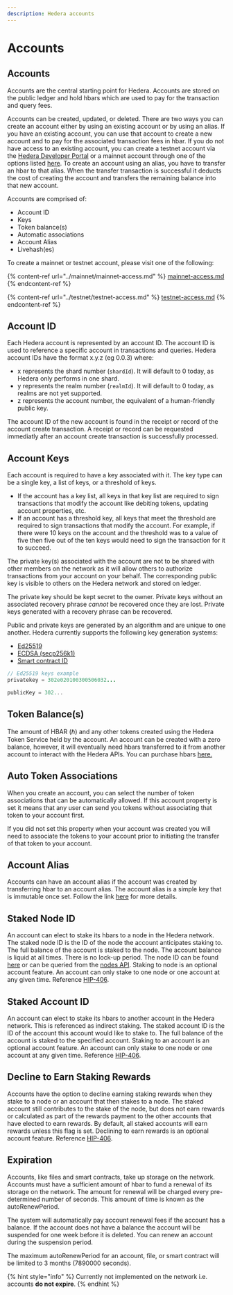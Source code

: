 ```yaml
---
description: Hedera accounts
---
```


# Accounts

## Accounts

Accounts are the central starting point for Hedera. Accounts are stored on the public ledger and hold hbars which are used to pay for the transaction and query fees.

Accounts can be created, updated, or deleted. There are two ways you can create an account either by using an existing account or by using an alias. If you have an existing account, you can use that account to create a new account and to pay for the associated transaction fees in hbar. If you do not have access to an existing account, you can create a testnet account via the [Hedera Developer Portal](https://portal.hedera.com/register) or a mainnet account through one of the options listed [here](../mainnet/mainnet-access.md). To create an account using an alias, you have to transfer an hbar to that alias. When the transfer transaction is successful it deducts the cost of creating the account and transfers the remaining balance into that new account.

Accounts are comprised of:

* Account ID
* Keys
* Token balance(s)
* Automatic associations
* Account Alias
* Livehash(es)

To create a mainnet or testnet account, please visit one of the following:

{% content-ref url="../mainnet/mainnet-access.md" %}
[mainnet-access.md](../mainnet/mainnet-access.md)
{% endcontent-ref %}

{% content-ref url="../testnet/testnet-access.md" %}
[testnet-access.md](../testnet/testnet-access.md)
{% endcontent-ref %}

## Account ID

Each Hedera account is represented by an account ID. The account ID is used to reference a specific account in transactions and queries. Hedera account IDs have the format x.y.z (eg 0.0.3) where:

* x represents the shard number (`shardId`). It will default to 0 today, as Hedera only performs in one shard.
* y represents the realm number (`realmId`). It will default to 0 today, as realms are not yet supported.
* z represents the account number, the equivalent of a human-friendly public key.

The account ID of the new account is found in the receipt or record of the account create transaction. A receipt or record can be requested immediatly after an account create transaction is successfully processed.

## Account Keys

Each account is required to have a key associated with it. The key type can be a single key, a list of keys, or a threshold of keys.

* If the account has a key list, all keys in that key list are required to sign transactions that modify the account like debiting tokens, updating account properties, etc.
* If an account has a threshold key, all keys that meet the threshold are required to sign transactions that modify the account. For example, if there were 10 keys on the account and the threshold was to a value of five then five out of the ten keys would need to sign the transaction for it to succeed.

The private key(s) associated with the account are not to be shared with other members on the network as it will allow others to authorize transactions from your account on your behalf. The corresponding public key is visible to others on the Hedera network and stored on ledger.

The private key should be kept secret to the owner. Private keys without an associated recovery phrase _cannot_ be recovered once they are lost. Private keys generated with a recovery phrase can be recovered.

Public and private keys are generated by an algorithm and are unique to one another. Hedera currently supports the following key generation systems:

* [Ed25519](https://ed25519.cr.yp.to/index.html)
* [ECDSA (secp256k1)](../docs/sdks/keys/generate-a-new-key-pair.md#ecdsa-secp256k1)
* [Smart contract ID](../docs/sdks/smart-contracts/create-a-smart-contract.md)

```java
// Ed25519 keys example
privatekey = 302e020100300506032...

publicKey = 302...
```

## Token Balance(s)

The amount of HBAR (ℏ) and any other tokens created using the Hedera Token Service held by the account. An account can be created with a zero balance, however, it will eventually need hbars transferred to it from another account to interact with the Hedera APIs. You can purchase hbars [here.](https://www.hedera.com/buying-guide)

## Auto Token Associations

When you create an account, you can select the number of token associations that can be automatically allowed. If this account property is set it means that any user can send you tokens without associating that token to your account first.

If you did not set this property when your account was created you will need to associate the tokens to your account prior to initiating the transfer of that token to your account.

## Account Alias

Accounts can have an account alias if the account was created by transferring hbar to an account alias. The account alias is a simple key that is immutable once set. Follow the link [here](../docs/sdks/cryptocurrency/create-an-account.md#create-an-account-via-an-account-alias) for more details.

## Staked Node ID

An account can elect to stake its hbars to a node in the Hedera network. The staked node ID is the ID of the node the account anticipates staking to. The full balance of the account is staked to the node. The account balance is liquid at all times. There is no lock-up period. The node ID can be found [here](../mainnet/) or can be queried from the [nodes API](https://testnet.mirrornode.hedera.com/api/v1/docs/#/network/getNetworkNodes). Staking to node is an optional account feature. An account can only stake to one node or one account at any given time. Reference [HIP-406](https://hips.hedera.com/hip/hip-406).

## Staked Account ID

An account can elect to stake its hbars to another account in the Hedera network. This is referenced as indirect staking. The staked account ID is the ID of the account this account would like to stake to. The full balance of the account is staked to the specified account. Staking to an account is an optional account feature. An account can only stake to one node or one account at any given time. Reference [HIP-406](https://hips.hedera.com/hip/hip-406).

## Decline to Earn Staking Rewards

Accounts have the option to decline earning staking rewards when they stake to a node or an account that then stakes to a node. The staked account still contributes to the stake of the node, but does not earn rewards or calculated as part of the rewards payment to the other accounts that have elected to earn rewards. By default, all staked accounts will earn rewards unless this flag is set. Declining to earn rewards is an optional account feature. Reference [HIP-406](https://hips.hedera.com/hip/hip-406).

## Expiration

Accounts, like files and smart contracts, take up storage on the network. Accounts must have a sufficient amount of hbar to fund a renewal of its storage on the network. The amount for renewal will be charged every pre-determined number of seconds. This amount of time is known as the autoRenewPeriod.

The system will automatically pay account renewal fees if the account has a balance. If the account does not have a balance the account will be suspended for one week before it is deleted. You can renew an account during the suspension period.

The maximum autoRenewPeriod for an account, file, or smart contract will be limited to 3 months (7890000 seconds).

{% hint style="info" %}
Currently not implemented on the network i.e. accounts **do not expire**.
{% endhint %}
